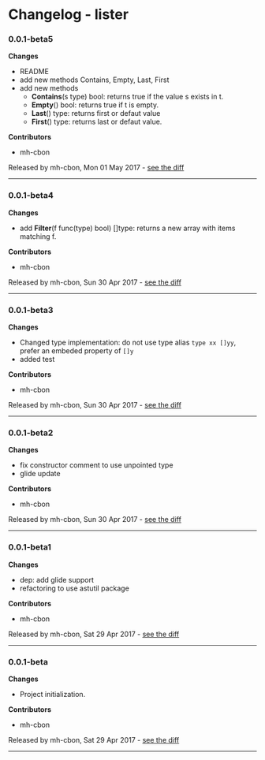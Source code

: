 # Changelog - lister

### 0.0.1-beta5

__Changes__

- README
- add new methods Contains, Empty, Last, First
- add new methods
  - __Contains__(s type) bool: returns true if the value s exists in t.
  - __Empty__() bool: returns true if t is empty.
  - __Last__() type: returns first or defaut value
  - __First__() type: returns last or defaut value.



__Contributors__

- mh-cbon

Released by mh-cbon, Mon 01 May 2017 -
[see the diff](https://github.com/mh-cbon/lister/compare/0.0.1-beta4...0.0.1-beta5#diff)
______________

### 0.0.1-beta4

__Changes__

- add __Filter__(f func(type) bool) []type: returns a new array with items matching f.

__Contributors__

- mh-cbon

Released by mh-cbon, Sun 30 Apr 2017 -
[see the diff](https://github.com/mh-cbon/lister/compare/0.0.1-beta3...0.0.1-beta4#diff)
______________

### 0.0.1-beta3

__Changes__

- Changed type implementation: do not use type alias `type xx []yy`, prefer an embeded property of `[]y`
- added test

__Contributors__

- mh-cbon

Released by mh-cbon, Sun 30 Apr 2017 -
[see the diff](https://github.com/mh-cbon/lister/compare/0.0.1-beta2...0.0.1-beta3#diff)
______________

### 0.0.1-beta2

__Changes__

- fix constructor comment to use unpointed type
- glide update

__Contributors__

- mh-cbon

Released by mh-cbon, Sun 30 Apr 2017 -
[see the diff](https://github.com/mh-cbon/lister/compare/0.0.1-beta1...0.0.1-beta2#diff)
______________

### 0.0.1-beta1

__Changes__

- dep: add glide support
- refactoring to use astutil package

__Contributors__

- mh-cbon

Released by mh-cbon, Sat 29 Apr 2017 -
[see the diff](https://github.com/mh-cbon/lister/compare/0.0.1-beta...0.0.1-beta1#diff)
______________

### 0.0.1-beta

__Changes__

- Project initialization.

__Contributors__

- mh-cbon

Released by mh-cbon, Sat 29 Apr 2017 -
[see the diff](https://github.com/mh-cbon/lister/compare/069a44027103ddd015e5fca0f286d5a0eaad3464...0.0.1-beta#diff)
______________


